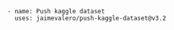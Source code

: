               - name: Push kaggle dataset
                uses: jaimevalero/push-kaggle-dataset@v3.2
            
